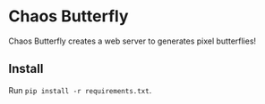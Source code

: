 # Chaos Butterfly

Chaos Butterfly creates a web server to generates pixel butterflies!
 
## Install

Run `pip install -r requirements.txt`.
